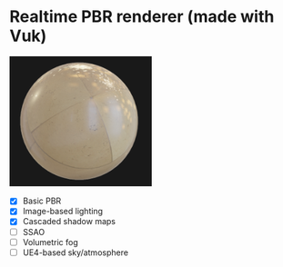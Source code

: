 # Realtime PBR renderer (made with Vuk)

<img src="Resources/Screenshot.png" width="250px" />

- [x] Basic PBR
- [x] Image-based lighting
- [x] Cascaded shadow maps
- [ ] SSAO
- [ ] Volumetric fog
- [ ] UE4-based sky/atmosphere
